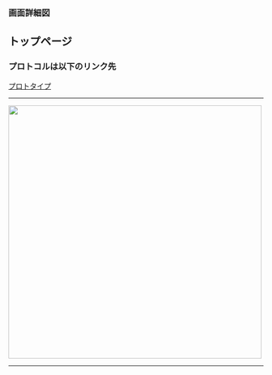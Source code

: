 ### 画面詳細図
## トップページ
### プロトコルは以下のリンク先
[プロトタイプ](https://www.figma.com/file/A5ZUIvNaORedbtjXYUjLS7/Untitled?node-id=0%3A1)
******
<img src="img/namae.png" width="500">

******
